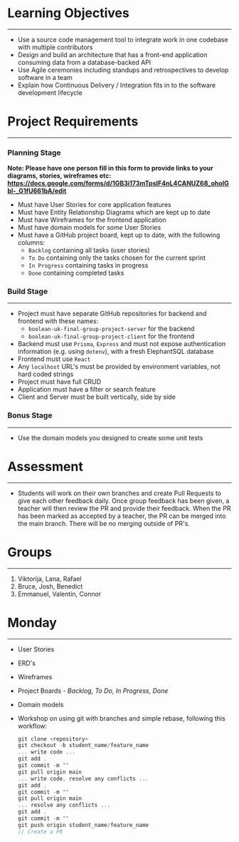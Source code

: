 # Learning Objectives

---

- Use a source code management tool to integrate work in one codebase with multiple contributors
- Design and build an architecture that has a front-end application consuming data from a database-backed API
- Use Agile ceremonies including standups and retrospectives to develop software in a team
- Explain how Continuous Delivery / Integration fits in to the software development lifecycle

# Project Requirements

---

### Planning Stage

**Note: Please have one person fill in this form to provide links to your diagrams, stories, wireframes etc: https://docs.google.com/forms/d/1GB3i173mTpsIF4nL4CANUZ68_oholGbl-_G1fU661bA/edit**

- Must have User Stories for core application features
- Must have Entity Relationship Diagrams which are kept up to date
- Must have Wireframes for the frontend application
- Must have domain models for *some* User Stories
- Must have a GitHub project board, kept up to date, with the following columns:
    - `Backlog` containing all tasks (user stories)
    - `To Do` containing only the tasks chosen for the current sprint
    - `In Progress` containing tasks in progress
    - `Done` containing completed tasks

### Build Stage

---

- Project must have separate GitHub repositories for backend and frontend with these names:
    - `boolean-uk-final-group-project-server` for the backend
    - `boolean-uk-final-group-project-client` for the frontend
- Backend must use `Prisma`, `Express` and must not expose authentication information (e.g. using `dotenv`), with a fresh ElephantSQL database
- Frontend must use `React`
- Any `localhost` URL's must be provided by environment variables, not hard coded strings
- Project must have full CRUD
- Application must have a filter or search feature
- Client and Server must be built vertically, side by side

### Bonus Stage

---

- Use the domain models you designed to create some unit tests

# Assessment

---

- Students will work on their own branches and create Pull Requests to give each other feedback daily. Once group feedback has been given, a teacher will then review the PR and provide their feedback. When the PR has been marked as accepted by a teacher, the PR can be merged into the main branch. There will be no merging outside of PR's.

# Groups

---

1. Viktorija, Lana, Rafael
2. Bruce, Josh, Benedict
3. Emmanuel, Valentin, Connor

# Monday

---

- User Stories
- ERD's
- Wireframes
- Project Boards - *Backlog, To Do, In Progress, Done*
- Domain models
- Workshop on using git with branches and simple rebase, following this workflow:
    
    ```jsx
    git clone <repository>
    git checkout -b student_name/feature_name
    ... write code ...
    git add .
    git commit -m ""
    git pull origin main
    ... write code, resolve any conflicts ...
    git add .
    git commit -m ""
    git pull origin main
    ... resolve any conflicts ...
    git add .
    git commit -m ""
    git push origin student_name/feature_name
    // Create a PR
    ```
    